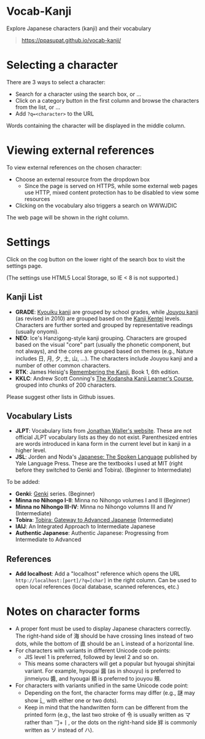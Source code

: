 # Vocab-Kanji
Explore Japanese characters (kanji) and their vocabulary

> <https://ppasupat.github.io/vocab-kanji/>

# Selecting a character

There are 3 ways to select a character:

* Search for a character using the search box, or ...
* Click on a category button in the first column and browse the characters from the list, or ...
* Add `?q=<character>` to the URL

Words containing the character will be displayed in the middle column.

# Viewing external references

To view external references on the chosen character:

* Choose an external resource from the dropdown box
  * Since the page is served on HTTPS, while some external web pages use HTTP,
    mixed content protection has to be disabled to view some resources
* Clicking on the vocabulary also triggers a search on WWWJDIC

The web page will be shown in the right column.

# Settings

Click on the cog button on the lower right of the search box to visit the settings page.

(The settings use HTML5 Local Storage, so IE < 8 is not supported.)

## Kanji List

* **GRADE**: [Kyouiku kanji](https://en.wikipedia.org/wiki/Ky%C5%8Diku_kanji)
  are grouped by school grades,
  while [Jouyou kanji](https://en.wikipedia.org/wiki/J%C5%8Dy%C5%8D_kanji)
  (as revised in 2010) are grouped based on the 
  [Kanji Kentei](http://www.kanken.or.jp/kanken/outline/data/outline_degree_national_list.pdf) levels.
  Characters are further sorted and grouped by representative readings
  (usually onyomi).
* **NEO**: Ice's Hanzigong-style kanji grouping.
  Characters are grouped based on the visual "core" part
  (usually the phonetic component, but not always),
  and the cores are grouped based on themes
  (e.g., Nature includes 日, 月, 夕, 土, 山, ...).
  The characters include Jouyou kanji and a number of other common characters.
* **RTK**: James Heisig's [Remembering the Kanji](https://en.wikipedia.org/wiki/Remembering_the_Kanji_and_Remembering_the_Hanzi), Book 1, 6th edition.
* **KKLC**: Andrew Scott Conning's [The Kodansha Kanji Learner's Course](https://www.amazon.com/dp/1568365268),
  grouped into chunks of 200 characters.

Please suggest other lists in Github issues.

## Vocabulary Lists

* **JLPT**: Vocabulary lists from [Jonathan Waller's website](http://www.tanos.co.uk/jlpt/).
  These are not official JLPT vocabulary lists as they do not exist.
  Parenthesized entries are words introduced in kana form in the current level
  but in kanji in a higher level.
* **JSL**: Jorden and Noda's [Japanese: The Spoken Language](http://www.tanos.co.uk/jlpt/)
  published by Yale Language Press.
  These are the textbooks I used at MIT (right before they switched to Genki
  and Tobira). (Beginner to Intermediate)

To be added:

* **Genki**: [Genki](http://genki.japantimes.co.jp/index_en) series.
  (Beginner)
* **Minna no Nihongo I-II**: Minna no Nihongo volumes I and II (Beginner)
* **Minna no Nihongo III-IV**: Minna no Nihongo volumns III and IV (Intermediate)
* **Tobira**: [Tobira: Gateway to Advanced Japanese](http://tobiraweb.9640.jp/) (Intermediate)
* **IAIJ**: An Integrated Approach to Intermediate Japanese
* **Authentic Japanese**: Authentic Japanese: Progressing from Intermediate to Advanced

## References

* **Add localhost**: Add a "localhost" reference which opens the URL
  `http://localhost:[port]/?q=[char]` in the right column.
  Can be used to open local references (local database, scanned references, etc.)

# Notes on character forms

* A proper font must be used to display Japanese characters correctly.
  The right-hand side of 海 should be have crossing lines instead of two dots,
  while the bottom of 直 should be an L instead of a horizontal line.
* For characters with variants in different Unicode code points:
  * JIS level 1 is preferred, followed by level 2 and so on.
  * This means some characters will get a popular but hyougai shinjitai variant.
    For example, hyougai 醤 (as in shouyu) is preferred to jinmeiyou 醬,
    and hyougai 頬 is preferred to jouyou 頰.
* For characters with variants unified in the same Unicode code point:
  * Depending on the font, the character forms may differ
    (e.g., 謎 may show 辶 with either one or two dots).
  * Keep in mind that the handwritten form can be different from the printed form
    (e.g., the last two stroke of 令 is usually written as マ rather than 𠃌+丨,
    or the dots on the right-hand side 絆 is commonly written as ソ instead of ハ).
